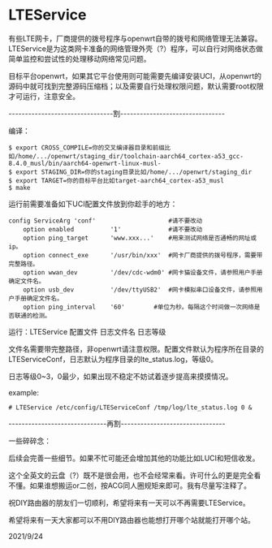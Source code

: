 # LTEService
有些LTE网卡，厂商提供的拨号程序与openwrt自带的拨号和网络管理无法兼容。LTEService是为这类网卡准备的网络管理外壳（?）程序，可以自行对网络状态做简单监控和尝试性的处理移动网络常见问题。

目标平台openwrt，如果其它平台使用则可能需要先编译安装UCI，从openwrt的源码中就可找到完整源码压缩档；以及需要自行处理权限问题，默认需要root权限才可运行，注意安全。

--------------------------------割--------------------------------

编译：
```
$ export CROSS_COMPILE=你的交叉编译器目录和前缀比如/home/.../openwrt/staging_dir/toolchain-aarch64_cortex-a53_gcc-8.4.0_musl/bin/aarch64-openwrt-linux-musl-
$ export STAGING_DIR=你的staging目录比如/home/.../openwrt/staging_dir
$ export TARGET=你的目标平台比如target-aarch64_cortex-a53_musl
$ make
```

运行前需要准备如下UCI配置文件放到你趁手的地方：
```
config ServiceArg 'conf'                    #请不要改动
	option enabled      	'1'             #请不要改动
	option ping_target  	'www.xxx...'    #用来测试网络是否通畅的网址或ip。
	option connect_exe  	'/usr/bin/xxx'  #网卡厂商提供的拨号程序，需要带完整路径。
	option wwan_dev     	'/dev/cdc-wdm0' #网卡猫设备文件，请参照用户手册确定文件名。
	option usb_dev      	'/dev/ttyUSB2'  #网卡模拟串口设备文件，请参照用户手册确定文件名。
	option ping_interval	'60'		#单位为秒。每隔这个时间做一次网络是否联通的检测。
```

运行：LTEService 配置文件 日志文件名 日志等级

文件名需要带完整路径，非openwrt请注意权限。配置文件默认为程序所在目录的LTEServiceConf，日志默认为程序目录的lte_status.log，等级0。

日志等级0~3，0最少，如果出现不稳定不妨试着逐步提高来摸摸情况。

example:
```
# LTEService /etc/config/LTEServiceConf /tmp/log/lte_status.log 0 &
```

------------------------------再割--------------------------------

一些碎碎念：

后续会完善一些细节。如果不忙可能还会增加其他的功能比如LUCI和短信收发。

这个全英文的云盘（?）既不是很会用，也不会经常来看。许可什么的更是完全看不懂。如果谁想搬运or二创，按ACG同人圈规矩来即可。我有尽量写注释了。

祝DIY路由器的朋友们一切顺利，希望将来有一天可以不再需要LTEService。

希望将来有一天大家都可以不用DIY路由器也能想打开哪个站就能打开哪个站。

2021/9/24
